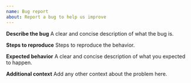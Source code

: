 ```yaml
---
name: Bug report
about: Report a bug to help us improve
---
```


**Describe the bug**
A clear and concise description of what the bug is.

**Steps to reproduce**
Steps to reproduce the behavior.

**Expected behavior**
A clear and concise description of what you expected to happen.

**Additional context**
Add any other context about the problem here.